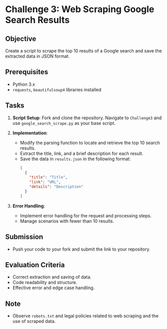 # Challenge 3: Web Scraping Google Search Results

## Objective
Create a script to scrape the top 10 results of a Google search and save the extracted data in JSON format.

## Prerequisites
- Python 3.x
- `requests`, `beautifulsoup4` libraries installed

## Tasks
1. **Script Setup**: Fork and clone the repository. Navigate to `Challenge3` and use `google_search_scrape.py` as your base script.

2. **Implementation**:
   - Modify the parsing function to locate and retrieve the top 10 search results.
   - Extract the title, link, and a brief description for each result.
   - Save the data in `results.json` in the following format:
     ```json
     [
       {
         "title": "Title",
         "link": "URL",
         "details": "Description"
       }
     ]
     ```

3. **Error Handling**:
   - Implement error handling for the request and processing steps.
   - Manage scenarios with fewer than 10 results.

## Submission
- Push your code to your fork and submit the link to your repository.

## Evaluation Criteria
- Correct extraction and saving of data.
- Code readability and structure.
- Effective error and edge case handling.

## Note
- Observe `robots.txt` and legal policies related to web scraping and the use of scraped data.